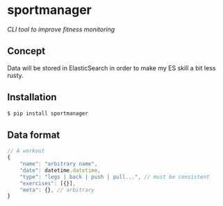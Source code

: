 # sportmanager

_CLI tool to improve fitness monitoring_

## Concept

Data will be stored in ElasticSearch in order to make my ES skill a bit less rusty.

## Installation

```bash
$ pip install sportmanager
```


## Data format

```javascript
// A workout
{
    "name": "arbitrary name",
    "date": datetime.datetime,
    "type": "legs | back | push | pull...", // must be consistent
    "exercises": [{}],
    "meta": {}, // arbitrary
}
```
